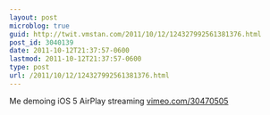 ```yaml
---
layout: post
microblog: true
guid: http://twit.vmstan.com/2011/10/12/124327992561381376.html
post_id: 3040139
date: 2011-10-12T21:37:57-0600
lastmod: 2011-10-12T21:37:57-0600
type: post
url: /2011/10/12/124327992561381376.html
---
```

Me demoing iOS 5 AirPlay streaming <a href="http://vimeo.com/30470505">vimeo.com/30470505</a>

